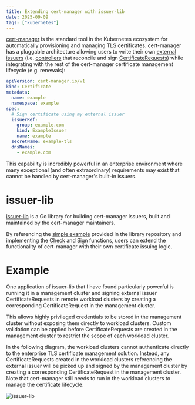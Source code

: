 ```yaml
---
title: Extending cert-manager with issuer-lib
date: 2025-09-09
tags: ["kubernetes"]
---
```


[cert-manager](https://github.com/cert-manager/cert-manager) is the standard tool in the Kubernetes
ecosystem for automatically provisioning and managing TLS certificates. cert-manager has a pluggable
architecture allowing users to write their own [external
issuers](https://cert-manager.io/docs/contributing/external-issuers/) (i.e.
[controllers](https://kubernetes.io/docs/concepts/architecture/controller/) that reconcile and sign
[CertificateRequests](https://cert-manager.io/docs/usage/certificaterequest/)) while integrating
with the rest of the cert-manager certificate management lifecycle (e.g. renewals):

```yaml
apiVersion: cert-manager.io/v1
kind: Certificate
metadata:
  name: example
  namespace: example
spec:
  # Sign certificate using my external issuer
  issuerRef:
    group: example.com
    kind: ExampleIssuer
    name: example
  secretName: example-tls
  dnsNames:
    - example.com
```

This capability is incredibly powerful in an enterprise environment where many exceptional (and
often extraordinary) requirements may exist that cannot be handled by cert-manager's built-in
issuers.

# issuer-lib

[issuer-lib](https://github.com/cert-manager/issuer-lib) is a Go library for building cert-manager
issuers, built and maintained by the cert-manager maintainers.

By referencing the [simple
example](https://github.com/cert-manager/issuer-lib/tree/main/examples/simple) provided in the
library repository and implementing the
[Check](https://github.com/cert-manager/issuer-lib/blob/d99ad6fb1498659b04babc6635bb6f65b74a6455/examples/simple/controller/signer.go#L66)
and
[Sign](https://github.com/cert-manager/issuer-lib/blob/d99ad6fb1498659b04babc6635bb6f65b74a6455/examples/simple/controller/signer.go#L70)
functions, users can extend the functionality of cert-manager with their own certificate issuing
logic.

# Example

One application of issuer-lib that I have found particularly powerful is running it in a management
cluster and signing external issuer CertificateRequests in remote workload clusters by creating a
corresponding CertificateRequest in the management cluster.

This allows highly privileged credentials to be stored in the management cluster without exposing
them directly to workload clusters. Custom validation can be applied before CertificateRequests are
created in the management cluster to restrict the scope of each workload cluster.

In the following diagram, the workload clusters cannot authenticate directly to the enterprise TLS
certificate management solution. Instead, any CertificateRequests created in the workload clusters
referencing the external issuer will be picked up and signed by the management cluster by creating a
corresponding CertificateRequest in the management cluster. Note that cert-manager still needs to
run in the workload clusters to manage the certificate lifecycle:

![issuer-lib](/img/issuer-lib.png)
